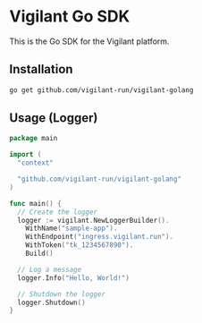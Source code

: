# Vigilant Go SDK

This is the Go SDK for the Vigilant platform.
## Installation

```bash
go get github.com/vigilant-run/vigilant-golang
```

## Usage (Logger)

```go
package main

import (
  "context"

  "github.com/vigilant-run/vigilant-golang"
)

func main() {
  // Create the logger
  logger := vigilant.NewLoggerBuilder().
    WithName("sample-app").
    WithEndpoint("ingress.vigilant.run").
    WithToken("tk_1234567890").
    Build()

  // Log a message
  logger.Info("Hello, World!")

  // Shutdown the logger
  logger.Shutdown()
}
```